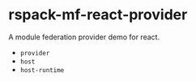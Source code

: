 # rspack-mf-react-provider
A module federation provider demo for react.

- `provider`
- `host`
- `host-runtime`
